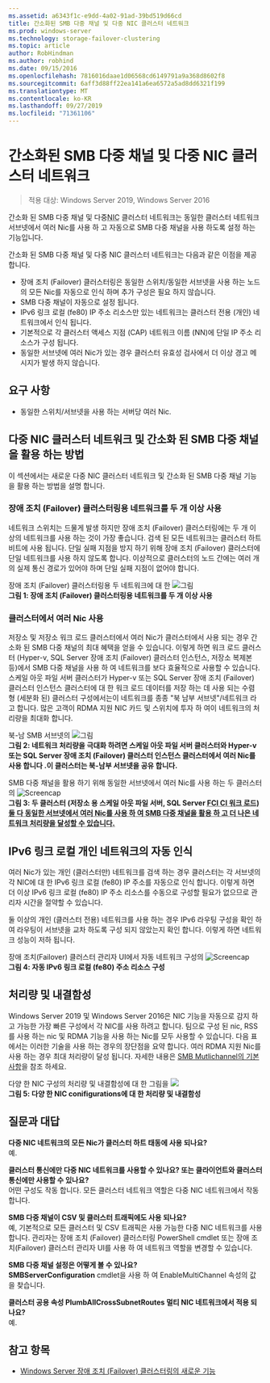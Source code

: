 ```yaml
---
ms.assetid: a6343f1c-e9dd-4a02-91ad-39bd519d66cd
title: 간소화된 SMB 다중 채널 및 다중 NIC 클러스터 네트워크
ms.prod: windows-server
ms.technology: storage-failover-clustering
ms.topic: article
author: RobHindman
ms.author: robhind
ms.date: 09/15/2016
ms.openlocfilehash: 7816016daae1d06568cd6149791a9a368d8602f8
ms.sourcegitcommit: 6aff3d88ff22ea141a6ea6572a5ad8dd6321f199
ms.translationtype: MT
ms.contentlocale: ko-KR
ms.lasthandoff: 09/27/2019
ms.locfileid: "71361106"
---
```

# <a name="simplified-smb-multichannel-and-multi-nic-cluster-networks"></a>간소화된 SMB 다중 채널 및 다중 NIC 클러스터 네트워크

> 적용 대상: Windows Server 2019, Windows Server 2016

간소화 된 SMB 다중 채널 및 다중<abbr title="네트워크 인터페이스 카드">NIC</abbr> 클러스터 네트워크는 동일한 클러스터 네트워크 서브넷에서 여러 Nic를 사용 하 고 자동으로 SMB 다중 채널을 사용 하도록 설정 하는 기능입니다.

간소화 된 SMB 다중 채널 및 다중 NIC 클러스터 네트워크는 다음과 같은 이점을 제공 합니다.  
- 장애 조치 (Failover) 클러스터링은 동일한 스위치/동일한 서브넷을 사용 하는 노드의 모든 Nic를 자동으로 인식 하며 추가 구성은 필요 하지 않습니다.  
- SMB 다중 채널이 자동으로 설정 됩니다.  
- IPv6 링크 로컬 (fe80) IP 주소 리소스만 있는 네트워크는 클러스터 전용 (개인) 네트워크에서 인식 됩니다.  
- 기본적으로 각 클러스터 액세스 지점 (CAP) 네트워크 이름 (NN)에 단일 IP 주소 리소스가 구성 됩니다.  
- 동일한 서브넷에 여러 Nic가 있는 경우 클러스터 유효성 검사에서 더 이상 경고 메시지가 발생 하지 않습니다.  

## <a name="requirements"></a>요구 사항  
-   동일한 스위치/서브넷을 사용 하는 서버당 여러 Nic.  

## <a name="how-to-take-advantage-of-multi-nic-clusters-networks-and-simplified-smb-multichannel"></a>다중 NIC 클러스터 네트워크 및 간소화 된 SMB 다중 채널을 활용 하는 방법  
이 섹션에서는 새로운 다중 NIC 클러스터 네트워크 및 간소화 된 SMB 다중 채널 기능을 활용 하는 방법을 설명 합니다.  

### <a name="use-at-least-two-networks-for-failover-clustering"></a>장애 조치 (Failover) 클러스터링용 네트워크를 두 개 이상 사용   
네트워크 스위치는 드물게 발생 하지만 장애 조치 (Failover) 클러스터링에는 두 개 이상의 네트워크를 사용 하는 것이 가장 좋습니다. 검색 된 모든 네트워크는 클러스터 하트 비트에 사용 됩니다. 단일 실패 지점을 방지 하기 위해 장애 조치 (Failover) 클러스터에 단일 네트워크를 사용 하지 않도록 합니다. 이상적으로 클러스터의 노드 간에는 여러 개의 실제 통신 경로가 있어야 하며 단일 실패 지점이 없어야 합니다.  

장애 조치 (Failover) 클러스터링용 두 네트워크에 대 한 ![그림](media/Simplified-SMB-Multichannel-and-Multi-NIC-Cluster-Networks/Clustering_MulitNIC_Fig1.png)  
**그림 1: 장애 조치 (Failover) 클러스터링용 네트워크를 두 개 이상 사용**  

### <a name="use-multiple-nics-across-clusters"></a>클러스터에서 여러 Nic 사용  

저장소 및 저장소 워크 로드 클러스터에서 여러 Nic가 클러스터에서 사용 되는 경우 간소화 된 SMB 다중 채널의 최대 혜택을 얻을 수 있습니다. 이렇게 하면 워크 로드 클러스터 (Hyper-v, SQL Server 장애 조치 (Failover) 클러스터 인스턴스, 저장소 복제본 등)에서 SMB 다중 채널을 사용 하 여 네트워크를 보다 효율적으로 사용할 수 있습니다. 스케일 아웃 파일 서버 클러스터가 Hyper-v 또는 SQL Server 장애 조치 (Failover) 클러스터 인스턴스 클러스터에 대 한 워크 로드 데이터를 저장 하는 데 사용 되는 수렴 형 (세분화 된) 클러스터 구성에서는이 네트워크를 종종 "북 남부 서브넷"/네트워크 라고 합니다. 많은 고객이 RDMA 지원 NIC 카드 및 스위치에 투자 하 여이 네트워크의 처리량을 최대화 합니다.  

북-남 SMB 서브넷의 ![그림](media/Simplified-SMB-Multichannel-and-Multi-NIC-Cluster-Networks/Clustering_MulitNIC_Fig2.png)  
**그림 2: 네트워크 처리량을 극대화 하려면 스케일 아웃 파일 서버 클러스터와 Hyper-v 또는 SQL Server 장애 조치 (Failover) 클러스터 인스턴스 클러스터에서 여러 Nic를 사용 합니다 .이 클러스터는 북-남부 서브넷을 공유 합니다.**  

SMB 다중 채널을 활용 하기 위해 동일한 서브넷에서 여러 Nic를 사용 하는 두 클러스터의 ![Screencap](media/Simplified-SMB-Multichannel-and-Multi-NIC-Cluster-Networks/Clustering_MulitNIC_Fig3.png)  
**그림 3: 두 클러스터 (저장소 용 스케일 아웃 파일 서버, SQL Server <abbr title="장애 조치 (Failover) 클러스터링 인스턴스">FCI CI 워크 로드) 둘 다 동일한 서브넷에서 여러 Nic를 사용 하 여 SMB 다중 채널을 활용 하 고 더 나은 네트워크 처리량을 달성할 수 있습니다.** </abbr> 

## <a name="automatic-recognition-of-ipv6-link-local-private-networks"></a>IPv6 링크 로컬 개인 네트워크의 자동 인식  
여러 Nic가 있는 개인 (클러스터만) 네트워크를 검색 하는 경우 클러스터는 각 서브넷의 각 NIC에 대 한 IPv6 링크 로컬 (fe80) IP 주소를 자동으로 인식 합니다. 이렇게 하면 더 이상 IPv6 링크 로컬 (fe80) IP 주소 리소스를 수동으로 구성할 필요가 없으므로 관리자 시간을 절약할 수 있습니다.  

둘 이상의 개인 (클러스터 전용) 네트워크를 사용 하는 경우 IPv6 라우팅 구성을 확인 하 여 라우팅이 서브넷을 교차 하도록 구성 되지 않았는지 확인 합니다. 이렇게 하면 네트워크 성능이 저하 됩니다.  

장애 조치(Failover) 클러스터 관리자 UI에서 자동 네트워크 구성의 ![Screencap](media/Simplified-SMB-Multichannel-and-Multi-NIC-Cluster-Networks/Clustering_MulitNIC_Fig4.png)  
**그림 4: 자동 IPv6 링크 로컬 (fe80) 주소 리소스 구성**  

## <a name="throughput-and-fault-tolerance"></a>처리량 및 내결함성  
Windows Server 2019 및 Windows Server 2016은 NIC 기능을 자동으로 감지 하 고 가능한 가장 빠른 구성에서 각 NIC를 사용 하려고 합니다. 팀으로 구성 된 nic, RSS를 사용 하는 nic 및 RDMA 기능을 사용 하는 Nic를 모두 사용할 수 있습니다. 다음 표에서는 이러한 기술을 사용 하는 경우의 장단점을 요약 합니다. 여러 RDMA 지원 Nic를 사용 하는 경우 최대 처리량이 달성 됩니다. 자세한 내용은 [SMB Mutlichannel의 기본 사항](https://blogs.technet.microsoft.com/josebda/2012/06/28/the-basics-of-smb-multichannel-a-feature-of-windows-server-2012-and-smb-3-0/)을 참조 하세요.

다양 한 NIC 구성의 처리량 및 내결함성에 대 한 그림을 ![](media/Simplified-SMB-Multichannel-and-Multi-NIC-Cluster-Networks/Clustering_MulitNIC_Fig5.png)  
**그림 5: 다양 한 NIC conifigurations에 대 한 처리량 및 내결함성**   

## <a name="frequently-asked-questions"></a>질문과 대답  
**다중 NIC 네트워크의 모든 Nic가 클러스터 하트 태동에 사용 되나요?**  
    예.  

**클러스터 통신에만 다중 NIC 네트워크를 사용할 수 있나요? 또는 클라이언트와 클러스터 통신에만 사용할 수 있나요?**  
    어떤 구성도 작동 합니다. 모든 클러스터 네트워크 역할은 다중 NIC 네트워크에서 작동 합니다.  

**SMB 다중 채널이 CSV 및 클러스터 트래픽에도 사용 되나요?**  
    예, 기본적으로 모든 클러스터 및 CSV 트래픽은 사용 가능한 다중 NIC 네트워크를 사용 합니다. 관리자는 장애 조치 (Failover) 클러스터링 PowerShell cmdlet 또는 장애 조치(Failover) 클러스터 관리자 UI를 사용 하 여 네트워크 역할을 변경할 수 있습니다.  

**SMB 다중 채널 설정은 어떻게 볼 수 있나요?**  
    **SMBServerConfiguration** cmdlet을 사용 하 여 EnableMultiChannel 속성의 값을 찾습니다.  

**클러스터 공용 속성 PlumbAllCrossSubnetRoutes 멀티 NIC 네트워크에서 적용 되나요?**  
     예.  

## <a name="see-also"></a>참고 항목  
- [Windows Server 장애 조치 (Failover) 클러스터링의 새로운 기능](whats-new-in-failover-clustering.md)  
